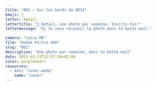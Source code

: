 ```yaml
---
title: "001 — Sur les bords du GR34"
emoji: 👀
letter: detail
lettertitle: "👀 Detail, une photo par semaine. Inscris-toi!"
lettermessage: "Si tu veux recevoir la photo dans ta boîte mail."

camera: "Leica M6"
film: "Kodak Portra 400"
slug: "001"
description: "Une photo par semaine, dans ta boîte mail"
date: 2021-03-23T12:57:50+02:00
color: purpleheart
resources:
  - src: "cover.webp"
    name: "cover"
---
```

